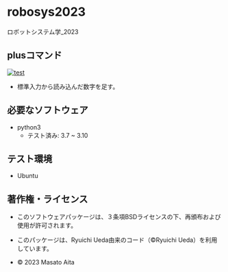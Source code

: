 # robosys2023
ロボットシステム学_2023
 

## plusコマンド

[![test](https://github.com/masato4988/robosys2023/actions/workflows/test.yml/badge.svg)](https://github.com/masato4988/robosys2023/actions/workflows/test.yml)
* 標準入力から読み込んだ数字を足す。

## 必要なソフトウェア

* python3
  * テスト済み: 3.7 ~ 3.10

## テスト環境

* Ubuntu



## 著作権・ライセンス
* このソフトウェアパッケージは、３条項BSDライセンスの下、再頒布および使用が許可されます。
* このパッケージは、Ryuichi Ueda由来のコード（©Ryuichi Ueda）を利用しています。

* © 2023 Masato Aita
